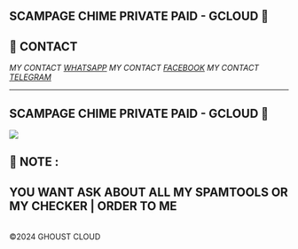 ## SCAMPAGE CHIME PRIVATE PAID - GCLOUD 👾

## **📧 CONTACT**

_MY CONTACT <a href="https://wa.me/+380675877299/">WHATSAPP</a>_
_MY CONTACT <a href="https://www.facebook.com/usdsmellyy">FACEBOOK</a>_
_MY CONTACT <a href="https://web.telegram.org/k/#@usdsmellyy">TELEGRAM</a>_

---

<h2>SCAMPAGE CHIME PRIVATE PAID - GCLOUD 👾</h2>
<img src="https://i.imgur.com/PcMqTHN.png" style="max-width:100%">

## **🦄 NOTE** :

<h2>YOU WANT ASK ABOUT ALL MY SPAMTOOLS OR MY CHECKER | ORDER TO ME</h2>

<br>©2024 GHOUST CLOUD
